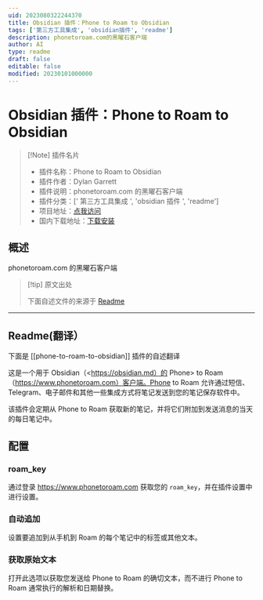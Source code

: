 ```yaml
---
uid: 2023080322244370
title: Obsidian 插件：Phone to Roam to Obsidian
tags: ['第三方工具集成', 'obsidian插件', 'readme']
description: phonetoroam.com的黑曜石客户端
author: AI
type: readme
draft: false
editable: false
modified: 20230101000000
---
```


# Obsidian 插件：Phone to Roam to Obsidian

> [!Note] 插件名片
> - 插件名称：Phone to Roam to Obsidian
> - 插件作者：Dylan Garrett
> - 插件说明：phonetoroam.com 的黑曜石客户端
> - 插件分类：[' 第三方工具集成 ', 'obsidian 插件 ', 'readme']
> - 项目地址：[点我访问](https://github.com/dgarrett/phone-to-roam-to-obsidian)
> - 国内下载地址：[下载安装](https://pkmer.cn/products/plugin/pluginMarket/?phone-to-roam-to-obsidian)

## 概述

phonetoroam.com 的黑曜石客户端

> [!tip] 原文出处
>
>下面自述文件的来源于 [Readme](https://ghproxy.net/https://raw.githubusercontent.com/dgarrett/phone-to-roam-to-obsidian/master/README.md)
>

---

## Readme(翻译）

下面是 [[phone-to-roam-to-obsidian]] 插件的自述翻译

这是一个用于 Obsidian（<<https://obsidian.md）的> Phone> to Roam（<https://www.phonetoroam.com）客户端。Phone> to Roam 允许通过短信、Telegram、电子邮件和其他一些集成方式将笔记发送到您的笔记保存软件中。

该插件会定期从 Phone to Roam 获取新的笔记，并将它们附加到发送消息的当天的每日笔记中。

## 配置

### roam_key

通过登录 <https://www.phonetoroam.com> 获取您的 `roam_key`，并在插件设置中进行设置。

### 自动追加

设置要追加到从手机到 Roam 的每个笔记中的标签或其他文本。

### 获取原始文本

打开此选项以获取您发送给 Phone to Roam 的确切文本，而不进行 Phone to Roam 通常执行的解析和日期替换。

